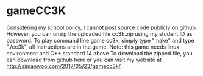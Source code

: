 # gameCC3K
Considering my school policy, I cannot post source code publicly on github. However, you can unzip the uploaded file cc3k.zip using my student ID as password.
To play command line game cc3k, simply type "make" and type "./cc3k", all instructions are in the game.
Note: this game needs linux environment and C++ standard 14 above
To download the zipped file, you can download from github here or you can visit my website at http://simanwoo.com/2017/05/23/gamecc3k/
